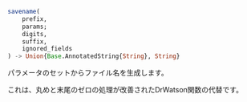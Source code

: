 ```julia
savename(
    prefix,
    params;
    digits,
    suffix,
    ignored_fields
) -> Union{Base.AnnotatedString{String}, String}

```

パラメータのセットからファイル名を生成します。

これは、丸めと末尾のゼロの処理が改善されたDrWatson関数の代替です。
